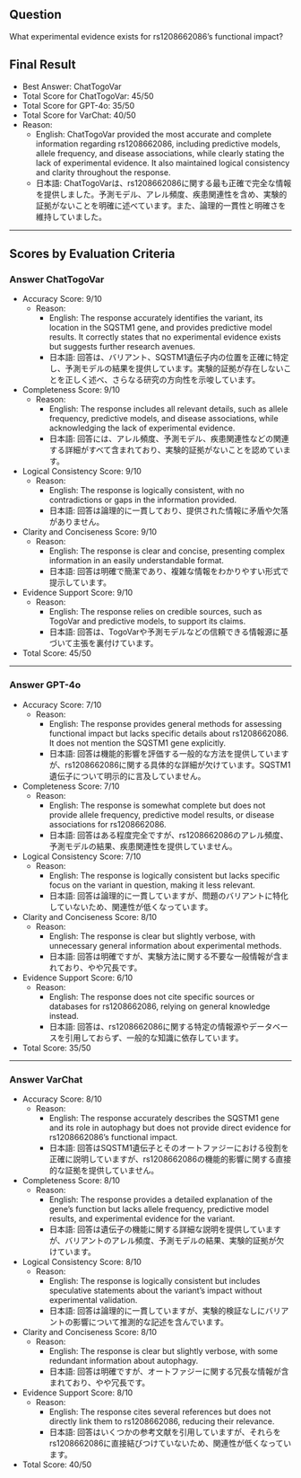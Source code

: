 ## Question

What experimental evidence exists for rs1208662086’s functional impact?

## Final Result

- Best Answer: ChatTogoVar
- Total Score for ChatTogoVar: 45/50
- Total Score for GPT-4o: 35/50
- Total Score for VarChat: 40/50
- Reason:
  - English: ChatTogoVar provided the most accurate and complete information regarding rs1208662086, including predictive models, allele frequency, and disease associations, while clearly stating the lack of experimental evidence. It also maintained logical consistency and clarity throughout the response.
  - 日本語: ChatTogoVarは、rs1208662086に関する最も正確で完全な情報を提供しました。予測モデル、アレル頻度、疾患関連性を含め、実験的証拠がないことを明確に述べています。また、論理的一貫性と明確さを維持していました。

---

## Scores by Evaluation Criteria

### Answer ChatTogoVar
- Accuracy Score: 9/10
  - Reason: 
    - English: The response accurately identifies the variant, its location in the SQSTM1 gene, and provides predictive model results. It correctly states that no experimental evidence exists but suggests further research avenues.
    - 日本語: 回答は、バリアント、SQSTM1遺伝子内の位置を正確に特定し、予測モデルの結果を提供しています。実験的証拠が存在しないことを正しく述べ、さらなる研究の方向性を示唆しています。
- Completeness Score: 9/10
  - Reason: 
    - English: The response includes all relevant details, such as allele frequency, predictive models, and disease associations, while acknowledging the lack of experimental evidence.
    - 日本語: 回答には、アレル頻度、予測モデル、疾患関連性などの関連する詳細がすべて含まれており、実験的証拠がないことを認めています。
- Logical Consistency Score: 9/10
  - Reason: 
    - English: The response is logically consistent, with no contradictions or gaps in the information provided.
    - 日本語: 回答は論理的に一貫しており、提供された情報に矛盾や欠落がありません。
- Clarity and Conciseness Score: 9/10
  - Reason: 
    - English: The response is clear and concise, presenting complex information in an easily understandable format.
    - 日本語: 回答は明確で簡潔であり、複雑な情報をわかりやすい形式で提示しています。
- Evidence Support Score: 9/10
  - Reason: 
    - English: The response relies on credible sources, such as TogoVar and predictive models, to support its claims.
    - 日本語: 回答は、TogoVarや予測モデルなどの信頼できる情報源に基づいて主張を裏付けています。
- Total Score: 45/50

---

### Answer GPT-4o
- Accuracy Score: 7/10
  - Reason: 
    - English: The response provides general methods for assessing functional impact but lacks specific details about rs1208662086. It does not mention the SQSTM1 gene explicitly.
    - 日本語: 回答は機能的影響を評価する一般的な方法を提供していますが、rs1208662086に関する具体的な詳細が欠けています。SQSTM1遺伝子について明示的に言及していません。
- Completeness Score: 7/10
  - Reason: 
    - English: The response is somewhat complete but does not provide allele frequency, predictive model results, or disease associations for rs1208662086.
    - 日本語: 回答はある程度完全ですが、rs1208662086のアレル頻度、予測モデルの結果、疾患関連性を提供していません。
- Logical Consistency Score: 7/10
  - Reason: 
    - English: The response is logically consistent but lacks specific focus on the variant in question, making it less relevant.
    - 日本語: 回答は論理的に一貫していますが、問題のバリアントに特化していないため、関連性が低くなっています。
- Clarity and Conciseness Score: 8/10
  - Reason: 
    - English: The response is clear but slightly verbose, with unnecessary general information about experimental methods.
    - 日本語: 回答は明確ですが、実験方法に関する不要な一般情報が含まれており、やや冗長です。
- Evidence Support Score: 6/10
  - Reason: 
    - English: The response does not cite specific sources or databases for rs1208662086, relying on general knowledge instead.
    - 日本語: 回答は、rs1208662086に関する特定の情報源やデータベースを引用しておらず、一般的な知識に依存しています。
- Total Score: 35/50

---

### Answer VarChat
- Accuracy Score: 8/10
  - Reason: 
    - English: The response accurately describes the SQSTM1 gene and its role in autophagy but does not provide direct evidence for rs1208662086’s functional impact.
    - 日本語: 回答はSQSTM1遺伝子とそのオートファジーにおける役割を正確に説明していますが、rs1208662086の機能的影響に関する直接的な証拠を提供していません。
- Completeness Score: 8/10
  - Reason: 
    - English: The response provides a detailed explanation of the gene’s function but lacks allele frequency, predictive model results, and experimental evidence for the variant.
    - 日本語: 回答は遺伝子の機能に関する詳細な説明を提供していますが、バリアントのアレル頻度、予測モデルの結果、実験的証拠が欠けています。
- Logical Consistency Score: 8/10
  - Reason: 
    - English: The response is logically consistent but includes speculative statements about the variant’s impact without experimental validation.
    - 日本語: 回答は論理的に一貫していますが、実験的検証なしにバリアントの影響について推測的な記述を含んでいます。
- Clarity and Conciseness Score: 8/10
  - Reason: 
    - English: The response is clear but slightly verbose, with some redundant information about autophagy.
    - 日本語: 回答は明確ですが、オートファジーに関する冗長な情報が含まれており、やや冗長です。
- Evidence Support Score: 8/10
  - Reason: 
    - English: The response cites several references but does not directly link them to rs1208662086, reducing their relevance.
    - 日本語: 回答はいくつかの参考文献を引用していますが、それらをrs1208662086に直接結びつけていないため、関連性が低くなっています。
- Total Score: 40/50